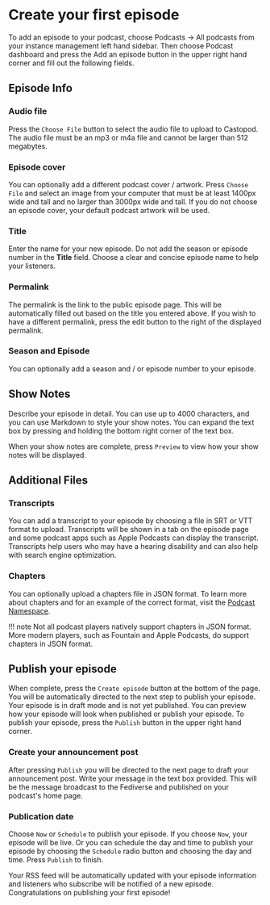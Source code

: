 # Create your first episode

To add an episode to your podcast, choose Podcasts -> All podcasts from your instance management left hand sidebar.
Then choose Podcast dashboard and press the Add an episode button in the upper right hand corner and fill out the 
following fields.

## Episode Info

### Audio file
Press the `Choose File` button to select the audio file to upload to Castopod.  The audio file must be an mp3 or m4a 
file and cannot be larger than 512 megabytes.

### Episode cover 
You can optionally add a different podcast cover / artwork.  Press `Choose File` and select an image from your computer 
that must be at least 1400px wide and tall and no larger than 3000px wide and tall.  If you do not choose an 
episode cover, your default podcast artwork will be used.

### Title

Enter the name for your new episode.  Do not add the season or episode number in the **Title** field.  Choose a clear 
and concise episode name to help your listeners.

### Permalink

The permalink is the link to the public episode page.  This will be automatically filled out based on the title 
you entered above.  If you wish to have a different permalink, press the edit button to the right of the 
displayed permalink.

### Season and Episode

You can optionally add a season and / or episode number to your episode.  

## Show Notes

Describe your episode in detail.  You can use up to 4000 characters, and you can use Markdown to style your show 
notes.  You can expand the text box by pressing and holding the bottom right corner of the text box.

When your show notes are complete, press `Preview` to view how your show notes will be displayed.

## Additional Files

### Transcripts

You can add a transcript to your episode by choosing a file in SRT or VTT format to upload.  Transcripts will be 
shown in a tab on the episode page and some podcast apps such as Apple Podcasts can display the transcript.  
Transcripts help users who may have a hearing disability and can also help with search engine optimization.

### Chapters

You can optionally upload a chapters file in JSON format.  To learn more about chapters and for an example of the 
correct format, visit the [Podcast Namespace](https://github.com/Podcastindex-org/podcast-namespace/blob/main/chapters/jsonChapters.md).

!!! note
    Not all podcast players natively support chapters in JSON format.  More modern players, such as Fountain and 
    Apple Podcasts, do support chapters in JSON format.

## Publish your episode

When complete, press the `Create episode` button at the bottom of the page.  You will be automatically directed to 
the next step to publish your episode.  Your episode is in draft mode and is not yet published.  You can preview 
how your episode will look when published or publish your episode. To publish your episode, press the `Publish` button 
in the upper right hand corner.

### Create your announcement post

After pressing `Publish` you will be directed to the next page to draft your announcement post.  Write your message 
in the text box provided.  This will be the message broadcast to the Fediverse and published on your podcast's home 
page.

### Publication date

Choose `Now` or `Schedule` to publish your episode.  If you choose `Now`, your episode will be live.  Or you can 
schedule the day and time to publish your episode by choosing the `Schedule` radio button and choosing the day and 
time.  Press `Publish` to finish.

Your RSS feed will be automatically updated with your episode information and listeners who subscribe will be 
notified of a new episode.  Congratulations on publishing your first episode!